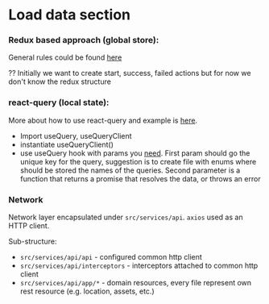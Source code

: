 # Load data section

### Redux based approach (global store):

General rules could be found [here](https://redux-saga.js.org/docs/introduction/GettingStarted)

?? Initially we want to create start, success, failed actions but for now we don't know the redux structure

### react-query (local state):

More about how to use react-query and example is [here](https://react-query.tanstack.com/overview).

- Import useQuery, useQueryClient
- instantiate useQueryClient()
- use useQuery hook with params you [need](https://react-query.tanstack.com/guides/queries). First param should go the unique key for the query,
  suggestion is to create file with enums where should be stored the names of the queries. Second parameter is a function that returns a promise that resolves the data, or
  throws an error

### Network

Network layer encapsulated under `src/services/api`. `axios` used as an HTTP client.

Sub-structure:

- `src/services/api/api` - configured common http client
- `src/services/api/interceptors` - interceptors attached to common http client
- `src/services/api/app/*` - domain resources, every file represent own rest resource (e.g. location, assets, etc.)
